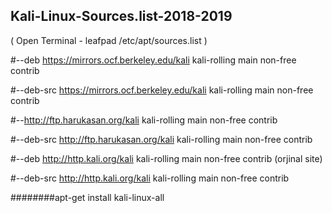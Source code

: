 ## Kali-Linux-Sources.list-2018-2019
( Open Terminal - leafpad /etc/apt/sources.list ) 

#--deb https://mirrors.ocf.berkeley.edu/kali kali-rolling main non-free contrib

#--deb-src https://mirrors.ocf.berkeley.edu/kali kali-rolling main non-free contrib

#--http://ftp.harukasan.org/kali kali-rolling main non-free contrib


#--deb-src http://ftp.harukasan.org/kali kali-rolling main non-free contrib

#--deb http://http.kali.org/kali kali-rolling main non-free contrib (orjinal site)

#--deb-src http://http.kali.org/kali kali-rolling main non-free contrib
 
 
 ########apt-get install kali-linux-all
